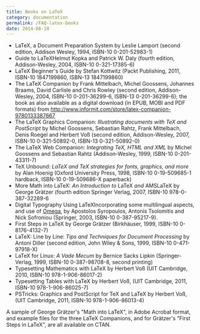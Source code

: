 ```yaml
---
title: Books on LaTeX
category: documentation
permalink: /FAQ-latex-books
date: 2014-06-10
---
```


- LaTeX, a Document Preparation System by Leslie Lamport
  (second edition, Addison Wesley, 1994, ISBN-10 0-201-52983-1)
- Guide to LaTeXHelmut Kopka and Patrick W.&nbsp;Daly (fourth
  edition, Addison-Wesley, 2004, ISBN-10 0-321-17385-6)
- LaTeX Beginner's Guide by Stefan Kottwitz (Packt Publishing,
  2011, ISBN-10 1847199860, ISBN-13 1847199860)
- The LaTeX Companion by Frank Mittelbach, Michel Goossens,
  Johannes Braams, David Carlisle and Chris Rowley (second edition,
  Addison-Wesley, 2004, ISBN-10 0-201-36299-6, ISBN-13 0-201-36299-6); the
  book as also available as a digital download (in EPUB,
  MOBI and PDF formats) from
  <http://www.informit.com/store/latex-companion-9780133387667>
- The LaTeX Graphics Companion:
  _Illustrating documents with TeX and PostScript_ by Michel
  Goossens, Sebastian Rahtz, Frank Mittelbach, Denis Roegel and
  Herbert Voß (second edition, Addison-Wesley, 2007,
  ISBN-10 0-321-50892-0, ISBN-13 0-321-50892-0)
- The LaTeX Web Companion:
  _Integrating TeX, HTML and XML_ by Michel
  Goossens and Sebastian Rahtz (Addison-Wesley, 1999, ISBN-10 0-201-43311-7)
- TeX Unbound:
  _LaTeX and TeX strategies for fonts, graphics, and more_
  by Alan Hoenig (Oxford University Press, 1998, ISBN-10 0-19-509685-1
  hardback, ISBN-10 0-19-509686-X paperback)
- More Math into LaTeX: _An Introduction to_ LaTeX
  _and_ AMSLaTeX by George Grätzer (fourth edition Springer Verlag,
  2007, ISBN-10 978-0-387-32289-6
- Digital Typography Using LaTeXIncorporating some
  multilingual aspects, and use of [Omega](FAQ-omegaleph), by
  Apostolos Syropoulos, Antonis Tsolomitis and Nick Sofroniou
  (Springer, 2003, ISBN-10 0-387-95217-9).
- First Steps in LaTeX by George Grätzer (Birkhäuser, 1999,
  ISBN-10 0-8176-4132-7) 
- LaTeX: Line by Line:
  _Tips and Techniques for Document Processing_
  by Antoni Diller (second edition, John Wiley & Sons,
  1999, ISBN-10 0-471-97918-X)
- LaTeX for Linux: _A Vade Mecum_
  by Bernice Sacks Lipkin (Springer-Verlag, 1999,
  ISBN-10 0-387-98708-8, second printing)
- Typesetting Mathematics with LaTeX by Herbert Voß (UIT
  Cambridge, 2010, ISBN-10 978-1-906-86017-2)
- Typesetting Tables with LaTeX by Herbert Voß, (UIT
  Cambridge, 2011, ISBN-10 978-1-906-86025-7)
- PSTricks: Graphics and PostScript for TeX and LaTeX by
  Herbert Voß, (UIT Cambridge, 2011, ISBN-10 978-1-906-86013-4)

A sample of George Grätzer's "Math into LaTeX", in Adobe
Acrobat format, and example files
for the three LaTeX Companions, and for
Grätzer's "First Steps in LaTeX", are all available on
CTAN.


